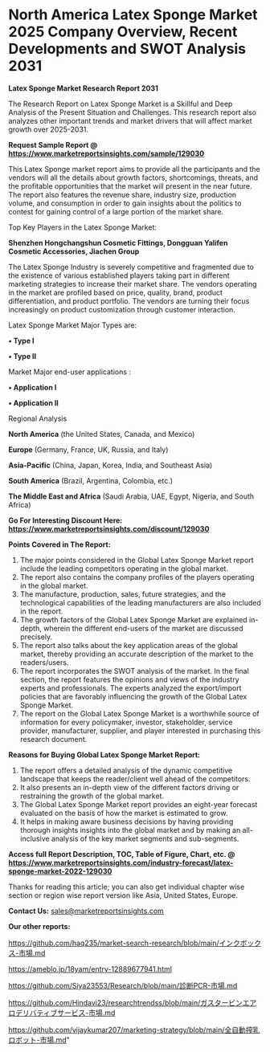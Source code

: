 # North America Latex Sponge Market 2025 Company Overview, Recent Developments and SWOT Analysis 2031

<strong>Latex Sponge Market Research Report 2031</strong>

The Research Report on Latex Sponge Market is a Skillful and Deep Analysis of the Present Situation and Challenges. This research report also analyzes other important trends and market drivers that will affect market growth over 2025-2031.

<strong>Request Sample Report @ <a href=https://www.marketreportsinsights.com/sample/129030>https://www.marketreportsinsights.com/sample/129030</a></strong>

This Latex Sponge market report aims to provide all the participants and the vendors will all the details about growth factors, shortcomings, threats, and the profitable opportunities that the market will present in the near future. The report also features the revenue share, industry size, production volume, and consumption in order to gain insights about the politics to contest for gaining control of a large portion of the market share.

Top Key Players in the Latex Sponge Market:

<strong>Shenzhen Hongchangshun Cosmetic Fittings, Dongguan Yalifen Cosmetic Accessories, Jiachen Group</strong>

The Latex Sponge Industry is severely competitive and fragmented due to the existence of various established players taking part in different marketing strategies to increase their market share. The vendors operating in the market are profiled based on price, quality, brand, product differentiation, and product portfolio. The vendors are turning their focus increasingly on product customization through customer interaction.

Latex Sponge Market Major Types are:

<strong>• Type I

• Type II</strong>

Market Major end-user applications :

<strong>• Application I

• Application II</strong>

Regional Analysis

</u><strong><b>North America</b></strong> (the United States, Canada, and Mexico)

<strong><b>Europe </b></strong>(Germany, France, UK, Russia, and Italy)

<strong><b>Asia-Pacific</b></strong> (China, Japan, Korea, India, and Southeast Asia)

<strong><b>South America</b></strong> (Brazil, Argentina, Colombia, etc.)

<strong><b>The Middle East and Africa</b></strong> (Saudi Arabia, UAE, Egypt, Nigeria, and South Africa)

<strong>Go For Interesting Discount Here: <a href=https://www.marketreportsinsights.com/discount/129030>https://www.marketreportsinsights.com/discount/129030</a></strong>

<strong>Points Covered in The Report:</strong>
<ol>
  <li>The major points considered in the Global Latex Sponge Market report include the leading competitors operating in the global market.</li>
  <li>The report also contains the company profiles of the players operating in the global market.</li>
  <li>The manufacture, production, sales, future strategies, and the technological capabilities of the leading manufacturers are also included in the report.</li>
  <li>The growth factors of the Global Latex Sponge Market are explained in-depth, wherein the different end-users of the market are discussed precisely.</li>
  <li>The report also talks about the key application areas of the global market, thereby providing an accurate description of the market to the readers/users.</li>
  <li>The report incorporates the SWOT analysis of the market. In the final section, the report features the opinions and views of the industry experts and professionals. The experts analyzed the export/import policies that are favorably influencing the growth of the Global Latex Sponge Market.</li>
  <li>The report on the Global Latex Sponge Market is a worthwhile source of information for every policymaker, investor, stakeholder, service provider, manufacturer, supplier, and player interested in purchasing this research document.</li>
</ol>
<strong>Reasons for Buying Global Latex Sponge Market Report:</strong>

<ol>
  <li>The report offers a detailed analysis of the dynamic competitive landscape that keeps the reader/client well ahead of the competitors.</li>
  <li>It also presents an in-depth view of the different factors driving or restraining the growth of the global market.</li>
  <li>The Global Latex Sponge Market report provides an eight-year forecast evaluated on the basis of how the market is estimated to grow.</li>
  <li>It helps in making aware business decisions by having providing thorough insights insights into the global market and by making an all-inclusive analysis of the key market segments and sub-segments.</li>
</ol>
<strong>Access full Report Description, TOC, Table of Figure, Chart, etc. @ <a href=https://www.marketreportsinsights.com/industry-forecast/latex-sponge-market-2022-129030>https://www.marketreportsinsights.com/industry-forecast/latex-sponge-market-2022-129030</a></strong>


Thanks for reading this article; you can also get individual chapter wise section or region wise report version like Asia, United States, Europe.

<strong>Contact Us:</strong>
sales@marketreportsinsights.com

<strong>Our other reports:</strong>

<a href=https://github.com/haq235/market-search-research/blob/main/インクボックス-市場.md>https://github.com/haq235/market-search-research/blob/main/インクボックス-市場.md</a>

<a href=https://ameblo.jp/18yam/entry-12889677941.html>https://ameblo.jp/18yam/entry-12889677941.html</a>

<a href=https://github.com/Siya23553/Research/blob/main/診断PCR-市場.md>https://github.com/Siya23553/Research/blob/main/診断PCR-市場.md</a>

<a href=https://github.com/Hindavi23/researchtrendss/blob/main/ガスタービンエアロデリバティブサービス-市場.md>https://github.com/Hindavi23/researchtrendss/blob/main/ガスタービンエアロデリバティブサービス-市場.md</a>

<a href=https://github.com/vijaykumar207/marketing-strategy/blob/main/全自動搾乳ロボット-市場.md>https://github.com/vijaykumar207/marketing-strategy/blob/main/全自動搾乳ロボット-市場.md</a>"
